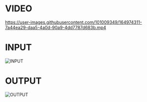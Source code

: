 # VIDEO



https://user-images.githubusercontent.com/101009349/164974311-7a44ea29-daa5-4a0d-90a9-4dd7787d683b.mp4

# INPUT 
![INPUT](https://user-images.githubusercontent.com/101009349/164974335-6d14d967-fa4a-40a4-be1b-f6c37aeb9cf1.png)

# OUTPUT
![OUTPUT](https://user-images.githubusercontent.com/101009349/164974342-5601b580-16eb-4d5a-9b82-34c55248d8d1.PNG)

